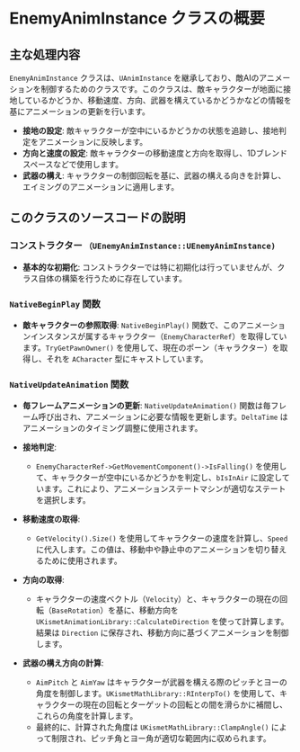 # EnemyAnimInstance クラスの概要

## 主な処理内容

`EnemyAnimInstance` クラスは、`UAnimInstance` を継承しており、敵AIのアニメーションを制御するためのクラスです。このクラスは、敵キャラクターが地面に接地しているかどうか、移動速度、方向、武器を構えているかどうかなどの情報を基にアニメーションの更新を行います。

- **接地の設定**: 敵キャラクターが空中にいるかどうかの状態を追跡し、接地判定をアニメーションに反映します。
- **方向と速度の設定**: 敵キャラクターの移動速度と方向を取得し、1Dブレンドスペースなどで使用します。
- **武器の構え**: キャラクターの制御回転を基に、武器の構える向きを計算し、エイミングのアニメーションに適用します。

## このクラスのソースコードの説明

### コンストラクター `（UEnemyAnimInstance::UEnemyAnimInstance)`
- **基本的な初期化**: コンストラクターでは特に初期化は行っていませんが、クラス自体の構築を行うために存在しています。

### `NativeBeginPlay` 関数
- **敵キャラクターの参照取得**: `NativeBeginPlay()` 関数で、このアニメーションインスタンスが属するキャラクター（`EnemyCharacterRef`）を取得しています。`TryGetPawnOwner()` を使用して、現在のポーン（キャラクター）を取得し、それを `ACharacter` 型にキャストしています。

### `NativeUpdateAnimation` 関数
- **毎フレームアニメーションの更新**: `NativeUpdateAnimation()` 関数は毎フレーム呼び出され、アニメーションに必要な情報を更新します。`DeltaTime` はアニメーションのタイミング調整に使用されます。
  
- **接地判定**:
  - `EnemyCharacterRef->GetMovementComponent()->IsFalling()` を使用して、キャラクターが空中にいるかどうかを判定し、`bIsInAir` に設定しています。これにより、アニメーションステートマシンが適切なステートを選択します。

- **移動速度の取得**:
  - `GetVelocity().Size()` を使用してキャラクターの速度を計算し、`Speed` に代入します。この値は、移動中や静止中のアニメーションを切り替えるために使用されます。

- **方向の取得**:
  - キャラクターの速度ベクトル（`Velocity`）と、キャラクターの現在の回転（`BaseRotation`）を基に、移動方向を `UKismetAnimationLibrary::CalculateDirection` を使って計算します。結果は `Direction` に保存され、移動方向に基づくアニメーションを制御します。

- **武器の構え方向の計算**:
  - `AimPitch` と `AimYaw` はキャラクターが武器を構える際のピッチとヨーの角度を制御します。`UKismetMathLibrary::RInterpTo()` を使用して、キャラクターの現在の回転とターゲットの回転との間を滑らかに補間し、これらの角度を計算します。
  - 最終的に、計算された角度は `UKismetMathLibrary::ClampAngle()` によって制限され、ピッチ角とヨー角が適切な範囲内に収められます。